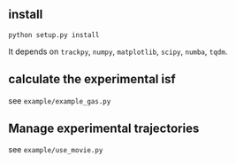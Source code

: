 ## install


```
python setup.py install
```

It depends on `trackpy`, `numpy`, `matplotlib`, `scipy`, `numba`, `tqdm`.


## calculate the experimental isf

see `example/example_gas.py`

## Manage experimental trajectories

see `example/use_movie.py`
